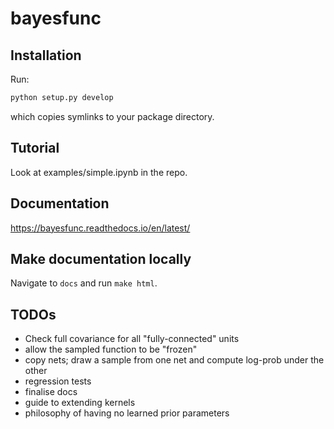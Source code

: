 # bayesfunc

## Installation
Run:
```python
python setup.py develop
```
which copies symlinks to your package directory.

## Tutorial
Look at examples/simple.ipynb in the repo.

## Documentation
https://bayesfunc.readthedocs.io/en/latest/

## Make documentation locally
Navigate to `docs` and run `make html`.

## TODOs
- Check full covariance for all "fully-connected" units
- allow the sampled function to be "frozen"
- copy nets; draw a sample from one net and compute log-prob under the other
- regression tests
- finalise docs
- guide to extending kernels
- philosophy of having no learned prior parameters
